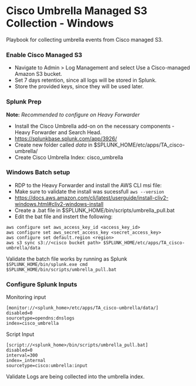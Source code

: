 # Cisco Umbrella Managed S3 Collection - Windows
Playbook for collecting umbrella events from Cisco managed S3. 

### Enable Cisco Managed S3 
- Navigate to Admin > Log Management and select Use a Cisco-managed Amazon S3 bucket. 
- Set 7 days retention, since all logs will be stored in Splunk.
- Store the provided keys, since they will be used later.

### Splunk Prep
**Note:** _Recommended to configure on Heavy Forwarder_
- Install the Cisco Umbrella add-on on the necessary components - Heavy Forwarder and Search Head. 
- https://splunkbase.splunk.com/app/3926/
- Create new folder called *data* in $SPLUNK_HOME/etc/apps/TA_cisco-umbrella/
- Create Cisco Umbrella Index: cisco_umbrella

### Windows Batch setup
- RDP to the Heavy Forwarder and install the AWS CLI msi file:
- Make sure to validate the install was sucessfull `aws --version`
- https://docs.aws.amazon.com/cli/latest/userguide/install-cliv2-windows.html#cliv2-windows-install
- Create a .bat file in $SPLUNK_HOME/bin/scripts/umbrella_pull.bat
- Edit the bat file and instert the following:
```
aws configure set aws_access_key_id <access_key_id>
aws configure set aws_secret_access_key <secret_access_key>
aws configure set default.region <region> 
aws s3 sync s3://<cisco bucket path> $SPLUNK_HOME/etc/apps/TA_cisco-umbrella/data
```
Validate the batch file works by running as Splunk
`$SPLUNK_HOME/bin/splunk.exe cmd $SPLUNK_HOME/bin/scripts/umbrella_pull.bat`

### Configure Splunk Inputs
Monitoring input
```
[monitor://<splunk_home>/etc/apps/TA_cisco-umbrella/data/]
disabled=0
sourcetype=opendns:dnslogs
index=cisco_umbrella
```
Script Input
```
[script://<splunk_home>/bin/scripts/umbrella_pull.bat]
disabled=0
interval=300
index=_internal
sourcetype=cisco:umbrella:input
```

Validate Logs are being collected into the umbrella index. 
